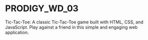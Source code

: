 # PRODIGY_WD_03
Tic-Tac-Toe: A classic Tic-Tac-Toe game built with HTML, CSS, and JavaScript. Play against a friend in this simple and engaging web application.
